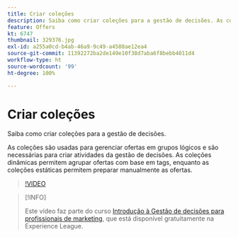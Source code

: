 ```yaml
---
title: Criar coleções
description: Saiba como criar coleções para a gestão de decisões. As coleções têm regras de qualificação associadas para ajudar você a exibi-las somente para clientes relevantes.
feature: Offers
kt: 6747
thumbnail: 329376.jpg
exl-id: a255a0cd-b4ab-46a9-9c49-a4588ae12ea4
source-git-commit: 11392272ba2de149e10f38d7aba6f8bebb4011d4
workflow-type: ht
source-wordcount: '99'
ht-degree: 100%

---
```


# Criar coleções

Saiba como criar coleções para a gestão de decisões.

As coleções são usadas para gerenciar ofertas em grupos lógicos e são necessárias para criar atividades da gestão de decisões. As coleções dinâmicas permitem agrupar ofertas com base em tags, enquanto as coleções estáticas permitem preparar manualmente as ofertas.

>[!VIDEO](https://video.tv.adobe.com/v/329376?quality=12&learn=on)

>[!INFO]
>
> Este vídeo faz parte do curso [Introdução à Gestão de decisões para profissionais de marketing](https://experienceleague.adobe.com/?recommended=ExperiencePlatform-U-1-2020.1.offerdecisioning), que está disponível gratuitamente na Experience League.
